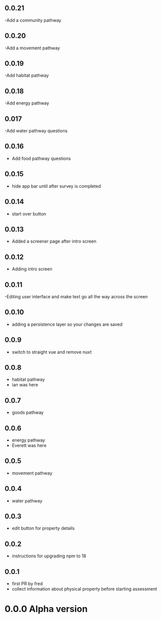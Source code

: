 ## 0.0.21
-Add a community pathway

## 0.0.20
-Add a movement pathway

## 0.0.19
-Add habitat pathway

## 0.0.18 
-Add energy pathway 

## 0.017
-Add water pathway questions

## 0.0.16
- Add food pathway questions

## 0.0.15

- hide app bar until after survey is completed

## 0.0.14

- start over button

## 0.0.13
- Added a screener page after intro screen

## 0.0.12
- Adding intro screen

## 0.0.11
-Editing user interface and make text go all the way across the screen

## 0.0.10

- adding a persistence layer so your changes are saved

## 0.0.9

- switch to straight vue and remove nuxt

## 0.0.8

- habitat pathway
- ian was here

## 0.0.7

- goods pathway

## 0.0.6

- energy pathway
- Everett was here

## 0.0.5

- movement pathway

## 0.0.4

- water pathway

## 0.0.3

- edit button for property details

## 0.0.2

- instructions for upgrading npm to 18

## 0.0.1

- first PR by fred
- collect information about physical property before starting assessment

# 0.0.0 Alpha version
